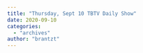 ```yaml
---
title: "Thursday, Sept 10 TBTV Daily Show"
date: 2020-09-10
categories: 
  - "archives"
author: "brantzt"
---
```



